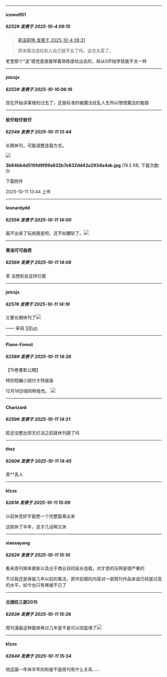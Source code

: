 ﻿
*****

####  icewolf01  
##### 6252#       发表于 2025-10-4 09:15

<blockquote><a href="httphttps://stage1st.com/2b/forum.php?mod=redirect&amp;goto=findpost&amp;pid=68525238&amp;ptid=1938312" target="_blank">莉洁莉特 发表于 2025-10-4 08:31</a>

原来魔法送给别人自己就不会了吗，这也太菜了。</blockquote>
老登那个“送”感觉是直接带着熟练度给出去的，和从0开始学技能不太一样

*****

####  jstcsjx  
##### 6253#       发表于 2025-10-10 06:16

现在开始讲莱维的过去了，还是标准的被魔法扰乱人生所以憎恨魔法的套路


*****

####  蚊仔蚊仔蚊仔  
##### 6254#       发表于 2025-10-11 13:44

长期休刊，可能调整连载方式。

<img src="https://img.stage1st.com/forum/202510/11/134411fatwjtl5bg5j5wli.jpg" referrerpolicy="no-referrer">

<strong>3b64bb4d510fd9f99a832b7e632dd42a2934a4ab.jpg</strong> (19.5 KB, 下载次数: 0)

下载附件

2025-10-11 13:44 上传


*****

####  leonardydd  
##### 6255#       发表于 2025-10-11 14:00

画不出来了玩病遁是吧，还不如腰斩了。<img src="https://static.stage1st.com/image/smiley/face2017/049.png" referrerpolicy="no-referrer">


*****

####  黄油可可曲奇  
##### 6256#       发表于 2025-10-11 14:08

草 没想到会这样烂尾


*****

####  jstcsjx  
##### 6257#       发表于 2025-10-11 14:19

又要长期休刊了<img src="https://static.stage1st.com/image/smiley/face2017/003.png" referrerpolicy="no-referrer">

—— 来自 [S1Fun](https://s1fun.koalcat.com)


*****

####  Piano-Forest  
##### 6258#       发表于 2025-10-11 14:26

【15巻書影公開】

特別短編小説付き特装版

12月18日頃同時発売。
<img src="https://p.sda1.dev/27/16bcb9f32bf2f26cd1d87dd89f9e978f/20251011_142307.jpg" referrerpolicy="no-referrer">


*****

####  Charizard  
##### 6259#       发表于 2025-10-11 14:31

趁还没整出惊天烂活之前就休刊遁了吗


*****

####  thez  
##### 6260#       发表于 2025-10-11 14:45

真**丢人


*****

####  klzxs  
##### 6261#       发表于 2025-10-11 15:09

以前休完好歹能憋一个完整篇章出来

这刚休了半年，这才几话啊又休

*****

####  xiaosayang  
##### 6262#       发表于 2025-10-11 15:10

看来周刊频率更新以及出于商业目的延长连载，对才思的压榨是很严重的

不过我还是保留几年以前的看法，原作前期的内容对一部周刊作品来说已经是过高的水平，如今也只有唏嘘不已了


*****

####  古畑任三郎2015  
##### 6263#       发表于 2025-10-11 15:26

周刊漫画这种载体再过几年是不是可以彻底埋了<img src="https://static.stage1st.com/image/smiley/face2017/001.png" referrerpolicy="no-referrer">


*****

####  klzxs  
##### 6264#       发表于 2025-10-11 15:34

他这画一年休半年的和是不是周刊有什么关系……

